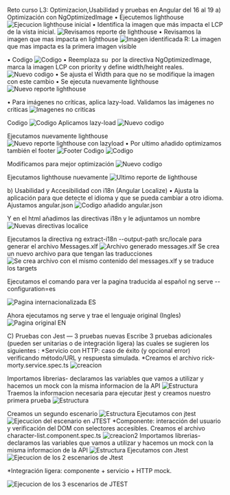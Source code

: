 Reto curso L3: Optimizacion,Usabilidad y pruebas en Angular del 16 al 19
a)	Optimización con NgOptimizedImage
•	Ejecutemos lighthouse
 ![Ejecucion lighthouse inicial](src/assets/img1.PNG)
•	Identifica la imagen que más impacta el LCP de la vista inicial.
 ![Revisamos reporte de lighthouse](src/assets/img2.PNG)
•	Revisamos la imagen que mas impacta en lighthouse
 ![Imagen identificada](src/assets/img3.PNG)
R: La imagen que mas impacta es la primera imagen visible
 
•	Codigo
  ![Codigo](src/assets/img4.PNG)
•	 Reemplaza su <img> por la directiva NgOptimizedImage, marca la imagen LCP con priority y define width/height reales.
 ![Nuevo codigo](src/assets/img5.PNG)
•	Se ajusta el Width para que no se modifique la imagen con este cambio
•	Se ejecuta nuevamente lighthouse 
![Nuevo reporte lighthouse](src/assets/img6.PNG)

•	Para imágenes no críticas, aplica lazy-load.
Validamos las imágenes no criticas
 ![Imagenes no criticas](src/assets/img7.PNG)

Codigo
 ![Codigo](src/assets/img8.PNG)
Aplicamos lazy-load
![Nuevo codigo](src/assets/img9.PNG)
 
Ejecutamos nuevamente lighthouse 
![Nuevo reporte lighthouse con lazyload](src/assets/img10.PNG)
•	Por ultimo añadido optimizamos también el footer
![Footer](src/assets/img11.PNG)
 Codigo
 ![Codigo](src/assets/img12.PNG)
 
Modificamos para mejor optimización 
![Nuevo codigo](src/assets/img13.PNG)
 
Ejecutamos lighthouse nuevamente
![Ultimo reporte de lighthouse](src/assets/img14.PNG)
 
b)	 Usabilidad y Accesibilidad con i18n (Angular Localize)
• Ajusta la aplicación para que detecte el idioma y que se pueda cambiar a otro idioma.
Ajustamos angular.json
![Codigo añadido angular.json](src/assets/img15.PNG)
 
Y en el html añadimos las directivas i18n y le adjuntamos un nombre  
![Nuevas directivas localice](src/assets/img16.PNG)

Ejecutamos la directiva ng extract-i18n --output-path src/locale para generar el archivo Messages.xlf
 ![Archivo generado messages.xlf](src/assets/img17.PNG)
Se crea un nuevo archivo para que tengan las traducciones
![Se crea archivo con el mismo contenido del messages.xlf y se traduce los targets](src/assets/img18.PNG)
 
Ejecutamos el comando para ver la pagina traducida al español
ng serve --configuration=es

![Pagina internacionalizada ES](src/assets/img19.PNG)
 
Ahora ejecutamos ng serve y trae el lenguaje original (Ingles)
![Pagina original EN](src/assets/img20.PNG)

C) Pruebas con Jest — 3 pruebas nuevas 
Escribe 3 pruebas adicionales (pueden ser unitarias o de integración ligera) las cuales se 
sugieren los siguientes :
*Servicio con HTTP: caso de éxito (y opcional error) verificando método/URL y respuesta 
simulada.
*Creamos el archivo rick-morty.service.spec.ts
![creacion](src/assets/img21.PNG)

Importamos librerias- declaramos las variables que vamos a utilizar y hacemos un mock con la misma informacion de la API
![Estructura](src/assets/img26.PNG)
Traemos la informacion necesaria para ejecutar jtest y creamos nuestro primera prueba
![Estructura](src/assets/img27.PNG)

Creamos un segundo escenario 
![Estructura](src/assets/img28.PNG)
Ejecutamos con jtest
![Ejecucion del escenario en JTEST](src/assets/img22.PNG)
*Componente: interacción del usuario y verificación del DOM con selectores accesibles. 
Creamos el archivo character-list.component.spec.ts
![creacion2](src/assets/img24.PNG)
Importamos librerias- declaramos las variables que vamos a utilizar y hacemos un mock con la misma informacion de la API
![Estructura](src/assets/img29.PNG)
Ejecutamos con Jtest
![Ejecucion de los 2 escenarios de Jtest](src/assets/img23.PNG)

*Integración ligera: componente + servicio + HTTP mock. 

![Ejecucion de los 3 escenarios de JTEST](src/assets/img25.PNG)